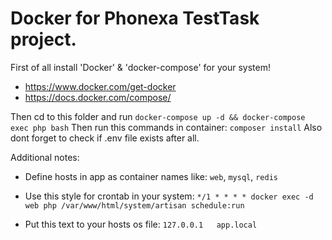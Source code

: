 # Docker for Phonexa TestTask project.

First of all install 'Docker' & 'docker-compose' for your system!
- https://www.docker.com/get-docker
- https://docs.docker.com/compose/

Then cd to this folder and run `docker-compose up -d && docker-compose exec php bash`
Then run this commands in container: `composer install`
Also dont forget to check if .env file exists after all.

Additional notes:
- Define hosts in app as container names like: `web`, `mysql`, `redis`

- Use this style for crontab in your system: `*/1 * * * * docker exec -d web php /var/www/html/system/artisan schedule:run`

- Put this text to your hosts os file: `127.0.0.1   app.local`


